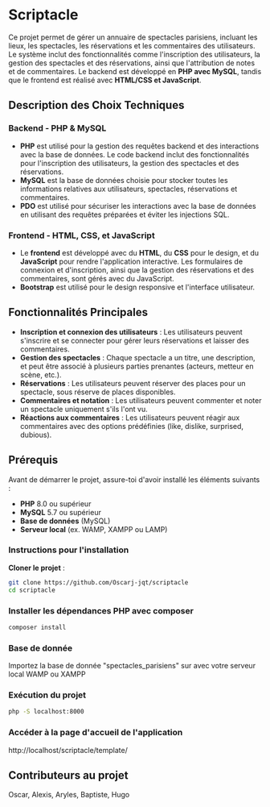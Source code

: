 # Scriptacle

Ce projet permet de gérer un annuaire de spectacles parisiens, incluant les lieux, les spectacles, les réservations et les commentaires des utilisateurs. Le système inclut des fonctionnalités comme l'inscription des utilisateurs, la gestion des spectacles et des réservations, ainsi que l'attribution de notes et de commentaires. Le backend est développé en **PHP avec MySQL**, tandis que le frontend est réalisé avec **HTML/CSS et JavaScript**.

## Description des Choix Techniques

### Backend - PHP & MySQL
* **PHP** est utilisé pour la gestion des requêtes backend et des interactions avec la base de données. Le code backend inclut des fonctionnalités pour l'inscription des utilisateurs, la gestion des spectacles et des réservations.
* **MySQL** est la base de données choisie pour stocker toutes les informations relatives aux utilisateurs, spectacles, réservations et commentaires.
* **PDO** est utilisé pour sécuriser les interactions avec la base de données en utilisant des requêtes préparées et éviter les injections SQL.

### Frontend - HTML, CSS, et JavaScript
* Le **frontend** est développé avec du **HTML**, du **CSS** pour le design, et du **JavaScript** pour rendre l'application interactive. Les formulaires de connexion et d'inscription, ainsi que la gestion des réservations et des commentaires, sont gérés avec du JavaScript.
* **Bootstrap** est utilisé pour le design responsive et l'interface utilisateur.

## Fonctionnalités Principales
* **Inscription et connexion des utilisateurs** : Les utilisateurs peuvent s'inscrire et se connecter pour gérer leurs réservations et laisser des commentaires.
* **Gestion des spectacles** : Chaque spectacle a un titre, une description, et peut être associé à plusieurs parties prenantes (acteurs, metteur en scène, etc.).
* **Réservations** : Les utilisateurs peuvent réserver des places pour un spectacle, sous réserve de places disponibles.
* **Commentaires et notation** : Les utilisateurs peuvent commenter et noter un spectacle uniquement s'ils l'ont vu.
* **Réactions aux commentaires** : Les utilisateurs peuvent réagir aux commentaires avec des options prédéfinies (like, dislike, surprised, dubious).

## Prérequis

Avant de démarrer le projet, assure-toi d'avoir installé les éléments suivants :

* **PHP** 8.0 ou supérieur
* **MySQL** 5.7 ou supérieur
* **Base de données** (MySQL)
* **Serveur local** (ex. WAMP, XAMPP ou LAMP)

### Instructions pour l'installation

 **Cloner le projet** :
```bash
git clone https://github.com/Oscarj-jqt/scriptacle
cd scriptacle
```

### Installer les dépendances PHP avec composer
```bash
composer install
```

### Base de donnée
Importez la base de donnée "spectacles_parisiens" sur avec votre serveur local WAMP ou XAMPP

### Exécution du projet
```bash
php -S localhost:8000
```

### Accéder à la page d'accueil de l'application

http://localhost/scriptacle/template/


## Contributeurs au projet

Oscar, Alexis, Aryles, Baptiste, Hugo

